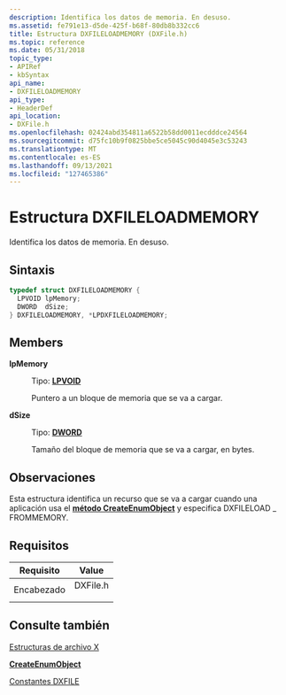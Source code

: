 ```yaml
---
description: Identifica los datos de memoria. En desuso.
ms.assetid: fe791e13-d5de-425f-b68f-80db8b332cc6
title: Estructura DXFILELOADMEMORY (DXFile.h)
ms.topic: reference
ms.date: 05/31/2018
topic_type:
- APIRef
- kbSyntax
api_name:
- DXFILELOADMEMORY
api_type:
- HeaderDef
api_location:
- DXFile.h
ms.openlocfilehash: 02424abd354811a6522b58dd0011ecdddce24564
ms.sourcegitcommit: d75fc10b9f0825bbe5ce5045c90d4045e3c53243
ms.translationtype: MT
ms.contentlocale: es-ES
ms.lasthandoff: 09/13/2021
ms.locfileid: "127465386"
---
```

# <a name="dxfileloadmemory-structure"></a>Estructura DXFILELOADMEMORY

Identifica los datos de memoria. En desuso.

## <a name="syntax"></a>Sintaxis


```C++
typedef struct DXFILELOADMEMORY {
  LPVOID lpMemory;
  DWORD  dSize;
} DXFILELOADMEMORY, *LPDXFILELOADMEMORY;
```



## <a name="members"></a>Members

<dl> <dt>

**lpMemory**
</dt> <dd>

Tipo: **[ **LPVOID**](../winprog/windows-data-types.md)**

</dd> <dd>

Puntero a un bloque de memoria que se va a cargar.

</dd> <dt>

**dSize**
</dt> <dd>

Tipo: **[ **DWORD**](../winprog/windows-data-types.md)**

</dd> <dd>

Tamaño del bloque de memoria que se va a cargar, en bytes.

</dd> </dl>

## <a name="remarks"></a>Observaciones

Esta estructura identifica un recurso que se va a cargar cuando una aplicación usa el [**método CreateEnumObject**](idirectxfile--createenumobject.md) y especifica DXFILELOAD \_ FROMMEMORY.

## <a name="requirements"></a>Requisitos



| Requisito | Value |
|-------------------|-------------------------------------------------------------------------------------|
| Encabezado<br/> | <dl> <dt>DXFile.h</dt> </dl> |



## <a name="see-also"></a>Consulte también

<dl> <dt>

[Estructuras de archivo X](dx9-graphics-reference-x-file-structures.md)
</dt> <dt>

[**CreateEnumObject**](idirectxfile--createenumobject.md)
</dt> <dt>

[Constantes DXFILE](dxfile.md)
</dt> </dl>

 

 
